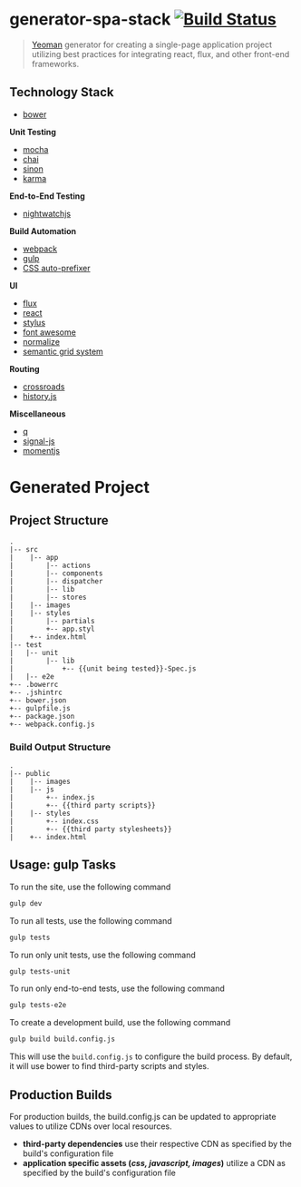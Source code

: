 # generator-spa-stack [![Build Status](https://secure.travis-ci.org/andrew-codes/generator-spa-stack.png?branch=master)](https://travis-ci.org/andrew-codes/generator-spa-stack)

> [Yeoman](http://yeoman.io) generator for creating a single-page application project utilizing best practices for integrating react, flux, and other front-end frameworks.

## Technology Stack

- [bower](http://bower.io)

**Unit Testing**
- [mocha](https://github.com/visionmedia/mocha)
- [chai](https://github.com/chaijs/chai)
- [sinon](https://github.com/cjohansen/Sinon.JS)
- [karma](https://github.com/karma-runner/karma)

**End-to-End Testing**
- [nightwatchjs](https://github.com/beatfactor/nightwatch)

**Build Automation**
- [webpack](https://github.com/webpack/webpack)
- [gulp](https://github.com/gulpjs/gulp)
- [CSS auto-prefixer](https://github.com/ai/autoprefixer)

**UI**
- [flux](http://facebook.github.io/react/docs/flux-overview.html)
- [react](https://github.com/facebook/react)
- [stylus](https://github.com/LearnBoost/stylus)
- [font awesome](https://github.com/FortAwesome/Font-Awesome)
- [normalize](https://github.com/necolas/normalize.css)
- [semantic grid system](https://github.com/twigkit/semantic.gs)

**Routing**
- [crossroads](https://github.com/millermedeiros/crossroads.js)
- [history.js](https://github.com/browserstate/history.js)

**Miscellaneous**
- [q](https://github.com/kriskowal/q)
- [signal-js](https://github.com/millermedeiros/js-signals)
- [momentjs](https://github.com/moment/moment/)


# Generated Project

## Project Structure

```
.
|-- src
|    |-- app
|        |-- actions
|        |-- components
|        |-- dispatcher
|        |-- lib
|        |-- stores
|    |-- images
|    |-- styles
|        |-- partials
|        +-- app.styl
|    +-- index.html
|-- test
|   |-- unit
|        |-- lib
|            +-- {{unit being tested}}-Spec.js
|   |-- e2e
+-- .bowerrc
+-- .jshintrc
+-- bower.json
+-- gulpfile.js
+-- package.json
+-- webpack.config.js
```

### Build Output Structure

```
.
|-- public
|    |-- images
|    |-- js
|        +-- index.js
|        +-- {{third party scripts}}
|    |-- styles
|        +-- index.css
|        +-- {{third party stylesheets}}
|    +-- index.html
```

## Usage: gulp Tasks

To run the site, use the following command

```bash
gulp dev
```

To run all tests, use the following command

```bash
gulp tests
```

To run only unit tests, use the following command

```bash
gulp tests-unit
```

To run only end-to-end tests, use the following command

```bash
gulp tests-e2e
```

To create a development build, use the following command

```bash
gulp build build.config.js
```

This will use the `build.config.js` to configure the build process. By default, it will use bower to find third-party scripts and styles.

## Production Builds

For production builds, the build.config.js can be updated to appropriate values to utilize CDNs over local resources.

- **third-party dependencies** use their respective CDN as specified by the build's configuration file
- **application specific assets (*css, javascript, images*)** utilize a CDN as specified by the build's configuration file
